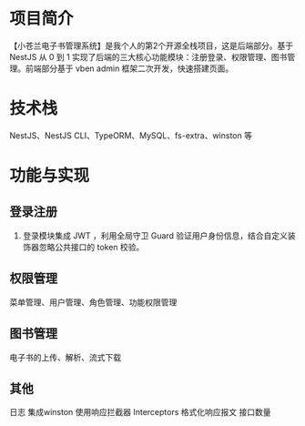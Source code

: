 # 项目简介
【小苍兰电子书管理系统】是我个人的第2个开源全栈项目，这是后端部分。基于 NestJS 从 0 到 1 实现了后端的三大核心功能模块：注册登录、权限管理、图书管理。前端部分基于 vben admin 框架二次开发，快速搭建页面。

# 技术栈
NestJS、NestJS CLI、TypeORM、MySQL、fs-extra、winston 等

# 功能与实现
## 登录注册
1. 登录模块集成 JWT ，利用全局守卫 Guard 验证用户身份信息，结合自定义装饰器忽略公共接口的 token 校验。

## 权限管理
菜单管理、用户管理、角色管理、功能权限管理

## 图书管理
电子书的上传、解析、流式下载

## 其他
日志 集成winston
使用响应拦截器 Interceptors 格式化响应报文
接口数量